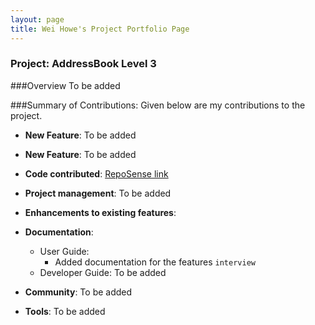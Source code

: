 ```yaml
---
layout: page
title: Wei Howe's Project Portfolio Page
---
```


### Project: AddressBook Level 3

###Overview
To be added

###Summary of Contributions:
Given below are my contributions to the project.

* **New Feature**: To be added

* **New Feature**: To be added

* **Code contributed**: [RepoSense link]()

* **Project management**:
  To be added

* **Enhancements to existing features**:


* **Documentation**:
  * User Guide:
    * Added documentation for the features `interview`
  * Developer Guide:
    To be added

* **Community**:
  To be added

* **Tools**:
  To be added

